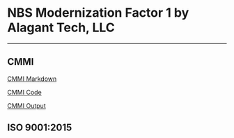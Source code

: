 # NBS Modernization Factor 1 by Alagant Tech, LLC

---

## CMMI 
[CMMI Markdown](https://github.com/ericaosta/alagant/blob/main/CMMI.md)


[CMMI Code](https://github.com/ericaosta/alagant/blob/main/CMMI.Rmd)


[CMMI Output](https://github.com/ericaosta/alagant/blob/main/cmmi_2021_sam_ML3_ML4_ML5_world.xlsx)


## ISO 9001:2015
